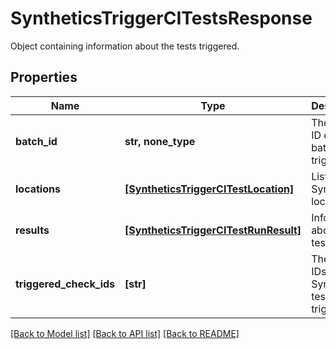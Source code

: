 # SyntheticsTriggerCITestsResponse

Object containing information about the tests triggered.

## Properties

| Name                    | Type                                                                          | Description                                      | Notes      |
| ----------------------- | ----------------------------------------------------------------------------- | ------------------------------------------------ | ---------- |
| **batch_id**            | **str, none_type**                                                            | The public ID of the batch triggered.            | [optional] |
| **locations**           | [**[SyntheticsTriggerCITestLocation]**](SyntheticsTriggerCITestLocation.md)   | List of Synthetics locations.                    | [optional] |
| **results**             | [**[SyntheticsTriggerCITestRunResult]**](SyntheticsTriggerCITestRunResult.md) | Information about the tests runs.                | [optional] |
| **triggered_check_ids** | **[str]**                                                                     | The public IDs of the Synthetics test triggered. | [optional] |

[[Back to Model list]](README.md#documentation-for-models) [[Back to API list]](README.md#documentation-for-api-endpoints) [[Back to README]](README.md)
